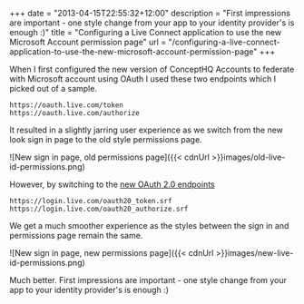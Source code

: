 +++
date = "2013-04-15T22:55:32+12:00"
description = "First impressions are important - one style change from your app to your identity provider's is enough :)"
title = "Configuring a Live Connect application to use the new Microsoft Account permission page"
url = "/configuring-a-live-connect-application-to-use-the-new-microsoft-account-permission-page"
+++

When I first configured the new version of ConceptHQ Accounts to federate with Microsoft account using OAuth I used these two endpoints which I picked out of a sample.

    https://oauth.live.com/token
    https://oauth.live.com/authorize

It resulted in a slightly jarring user experience as we switch from the new look sign in page to the old style permissions page.

![New sign in page, old permissions page]({{< cdnUrl >}}images/old-live-id-permissions.png)

However, by switching to the [new OAuth 2.0 endpoints](http://msdn.microsoft.com/en-us/library/live/hh243647.aspx "OAuth 2.0 Live Connect")

    https://login.live.com/oauth20_token.srf
    https://login.live.com/oauth20_authorize.srf

We get a much smoother experience as the styles between the sign in and permissions page remain the same.

![New sign in page, new permissions page]({{< cdnUrl >}}images/new-live-id-permissions.png)

Much better. First impressions are important - one style change from your app to your identity provider's is enough :)